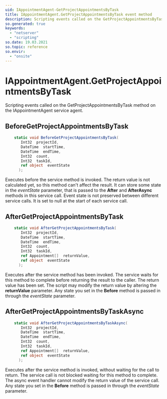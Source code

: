 ```yaml
---
uid: IAppointmentAgent-GetProjectAppointmentsByTask
title: IAppointmentAgent.GetProjectAppointmentsByTask event method
description: Scripting events called on the GetProjectAppointmentsByTask method on the IAppointmentAgent service agent.
so.generated: true
keywords:
  - "netserver"
  - "scripting"
so.date: 19.03.2021
so.topic: reference
so.envir:
  - "onsite"
---
```

# IAppointmentAgent.GetProjectAppointmentsByTask

Scripting events called on the <see cref='M:SuperOffice.CRM.Services.IAppointmentAgent.GetProjectAppointmentsByTask'>GetProjectAppointmentsByTask</see> method on the <see cref='IAppointmentAgent'>IAppointmentAgent</see>  service agent.

## BeforeGetProjectAppointmentsByTask
```cs
    static void BeforeGetProjectAppointmentsByTask(
       Int32  projectId,
       DateTime  startTime,
       DateTime  endTime,
       Int32  count,
       Int32  taskId,
       ref object  eventState
      );
```
Executes before the service method is invoked.
The return value is not calculated yet, so this method can't affect the result.
It can store some state in the *eventState* parameter, that is passed to the **After** and **AfterAsync** methods in this service call.
Event state is not preserved between different service calls. It is set to null at the start of each service call.
## AfterGetProjectAppointmentsByTask
```cs
    static void AfterGetProjectAppointmentsByTask(
       Int32  projectId,
       DateTime  startTime,
       DateTime  endTime,
       Int32  count,
       Int32  taskId,
       ref Appointment[]  returnValue,
       ref object  eventState
      );
```
Executes after the service method has been invoked. The service waits for this method to complete before returning the result to the caller.
The return value has been set. The script may modify the return value by altering the **returnValue** parameter.
Any state you set in the **Before** method is passed in through the *eventState* parameter.
## AfterGetProjectAppointmentsByTaskAsync
```cs
    static void AfterGetProjectAppointmentsByTaskAsync(
       Int32  projectId,
       DateTime  startTime,
       DateTime  endTime,
       Int32  count,
       Int32  taskId,
       ref Appointment[]  returnValue,
       ref object  eventState
      );
```
Executes after the service method is invoked, without waiting for the call to return.
The service call is not blocked waiting for this method to complete.
The async event handler cannot modify the return value of the service call.
Any state you set in the **Before** method is passed in through the *eventState* parameter.

